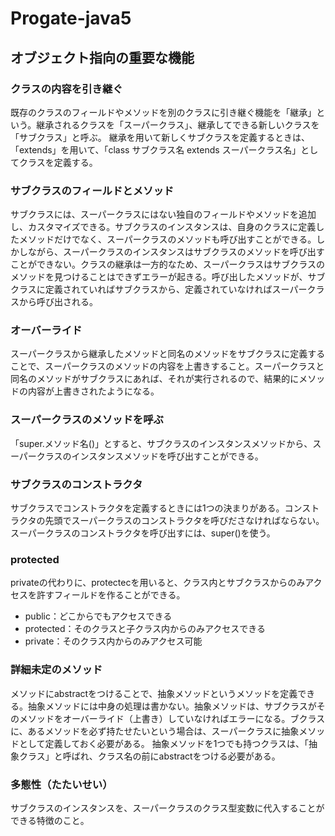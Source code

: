 # Progate-java5
## オブジェクト指向の重要な機能
### クラスの内容を引き継ぐ
既存のクラスのフィールドやメソッドを別のクラスに引き継ぐ機能を「継承」という。継承されるクラスを「スーパークラス」、継承してできる新しいクラスを「サブクラス」と呼ぶ。
継承を用いて新しくサブクラスを定義するときは、「extends」を用いて、「class サブクラス名 extends スーパークラス名」としてクラスを定義する。
### サブクラスのフィールドとメソッド
サブクラスには、スーパークラスにはない独自のフィールドやメソッドを追加し、カスタマイズできる。サブクラスのインスタンスは、自身のクラスに定義したメソッドだけでなく、スーパークラスのメソッドも呼び出すことができる。しかしながら、スーパークラスのインスタンスはサブクラスのメソッドを呼び出すことができない。クラスの継承は一方的なため、スーパークラスはサブクラスのメソッドを見つけることはできずエラーが起きる。呼び出したメソッドが、サブクラスに定義されていればサブクラスから、定義されていなければスーパークラスから呼び出される。
### オーバーライド
スーパークラスから継承したメソッドと同名のメソッドをサブクラスに定義することで、スーパークラスのメソッドの内容を上書きすること。スーパークラスと同名のメソッドがサブクラスにあれば、それが実行されるので、結果的にメソッドの内容が上書きされたようになる。
### スーパークラスのメソッドを呼ぶ
「super.メソッド名()」とすると、サブクラスのインスタンスメソッドから、スーパークラスのインスタンスメソッドを呼び出すことができる。
### サブクラスのコンストラクタ
サブクラスでコンストラクタを定義するときには1つの決まりがある。コンストラクタの先頭でスーパークラスのコンストラクタを呼びださなければならない。スーパークラスのコンストラクタを呼び出すには、super()を使う。
### protected
privateの代わりに、protectecを用いると、クラス内とサブクラスからのみアクセスを許すフィールドを作ることができる。
- public：どこからでもアクセスできる
- protected：そのクラスと子クラス内からのみアクセスできる
- private：そのクラス内からのみアクセス可能
### 詳細未定のメソッド
メソッドにabstractをつけることで、抽象メソッドというメソッドを定義できる。抽象メソッドには中身の処理は書かない。抽象メソッドは、サブクラスがそのメソッドをオーバーライド（上書き）していなければエラーになる。ブクラスに、あるメソッドを必ず持たせたいという場合は、スーパークラスに抽象メソッドとして定義しておく必要がある。
抽象メソッドを1つでも持つクラスは、「抽象クラス」と呼ばれ、クラス名の前にabstractをつける必要がある。
### 多態性（たたいせい）
サブクラスのインスタンスを、スーパークラスのクラス型変数に代入することができる特徴のこと。
